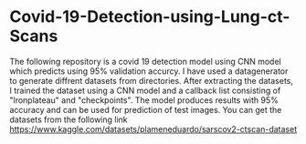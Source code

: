 # Covid-19-Detection-using-Lung-ct-Scans
The following repository is a covid 19 detection model using CNN model which predicts using 95% validation accurcy.
I have used a datagenerator to generate diffrent datasets from directories.
After extracting the datasets, I trained the dataset using a CNN model and a callback list consisting of "lronplateau" and "checkpoints".
The model produces results with 95% accuracy and can be used for prediction of test images.
You can get the datasets from the following link https://www.kaggle.com/datasets/plameneduardo/sarscov2-ctscan-dataset 
